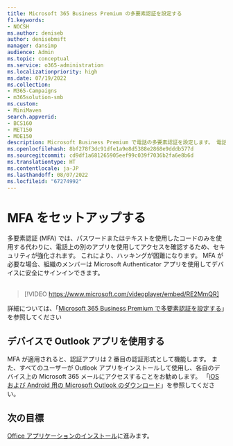 ```yaml
---
title: Microsoft 365 Business Premium の多要素認証を設定する
f1.keywords:
- NOCSH
ms.author: deniseb
author: denisebmsft
manager: dansimp
audience: Admin
ms.topic: conceptual
ms.service: o365-administration
ms.localizationpriority: high
ms.date: 07/19/2022
ms.collection:
- M365-Campaigns
- m365solution-smb
ms.custom:
- MiniMaven
search.appverid:
- BCS160
- MET150
- MOE150
description: Microsoft Business Premium で電話の多要素認証を設定します。 電話に Microsoft Business Premium の MFA 機能を使用して、セキュリティを強化します。
ms.openlocfilehash: 8bf278f3dc91dfe1a9e8d5388e2868e9dddb577d
ms.sourcegitcommit: cd9df1a681265905eef99c039f7036b2fa6e8b6d
ms.translationtype: HT
ms.contentlocale: ja-JP
ms.lasthandoff: 08/07/2022
ms.locfileid: "67274992"
---
```

# <a name="set-up-mfa"></a>MFA をセットアップする

多要素認証 (MFA) では、パスワードまたはテキストを使用したコードのみを使用する代わりに、電話上の別のアプリを使用してアクセスを確認するため、セキュリティが強化されます。 これにより、ハッキングが困難になります。 MFA が必要な場合、組織のメンバーは Microsoft Authenticator アプリを使用してデバイスに安全にサインインできます。 <br/><br/>

> [!VIDEO https://www.microsoft.com/videoplayer/embed/RE2MmQR]

詳細については、「[Microsoft 365 Business Premium で多要素認証を設定する](https://support.office.com/article/a32541df-079c-420d-9395-9d59354f7225)」を参照してください

## <a name="use-the-outlook-app-on-your-devices"></a>デバイスで Outlook アプリを使用する

MFA が適用されると、認証アプリは 2 番目の認証形式として機能します。 また、すべてのユーザーが Outlook アプリをインストールして使用し、各自のデバイス上の Microsoft 365 メールにアクセスすることをお勧めします。 「[iOS および Android 用の Microsoft Outlook のダウンロード](https://www.microsoft.com/microsoft-365/outlook-mobile-for-android-and-ios)」を参照してください。

## <a name="next-objective"></a>次の目標

[Office アプリケーションのインストール](m365bp-install-office-apps.md)に進みます。
